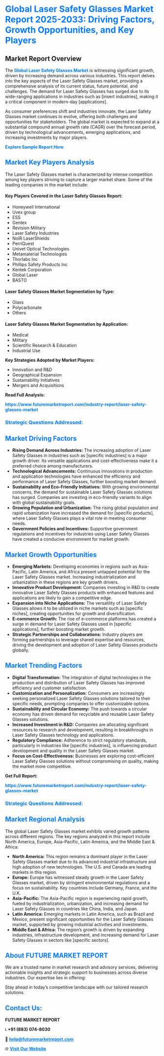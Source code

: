 <h1 style="color: #007BFF;">Global Laser Safety Glasses Market Report 2025-2033: Driving Factors, Growth Opportunities, and Key Players</h1>

<section id="overview">
<h2>Market Report Overview</h2>
<p>The <a href="https://www.futuremarketreport.com/industry-report/laser-safety-glasses-market" style="color: #007BFF; text-decoration: none;"><strong>Global Laser Safety Glasses Market</strong></a> is witnessing significant growth, driven by increasing demand across various industries. This report delves into the key aspects of the Laser Safety Glasses market, providing a comprehensive analysis of its current status, future potential, and challenges. The demand for Laser Safety Glasses has surged due to its wide-ranging applications in industries such as [insert industries], making it a critical component in modern-day [applications].</p>
<p>As consumer preferences shift and industries innovate, the Laser Safety Glasses market continues to evolve, offering both challenges and opportunities for stakeholders. The global market is expected to expand at a substantial compound annual growth rate (CAGR) over the forecast period, driven by technological advancements, emerging applications, and increasing investments by major players.</p>
</section>

<section id="overview">
<p><a href="https://www.futuremarketreport.com/request-sample/reportId=42929" style="color: #007BFF; text-decoration: none;"><strong>Explore Sample Report Here</strong></a></p>
</section>

<section id="key-players">
<h2 style="color: #007BFF;">Market Key Players Analysis</h2>
<p>The Laser Safety Glasses market is characterized by intense competition among key players striving to capture a larger market share. Some of the leading companies in the market include:</p>
<h4>Key Players Covered in the Laser Safety Glasses Report:</h4>
<ul><li>Honeywell International</li><li>Uvex group</li><li>ESS</li><li>Gentex</li><li>Revision Military</li><li>Laser Safety Industries</li><li>NoIR LaserShields</li><li>PerriQuest</li><li>Univet Optical Technologies</li><li>Metamaterial Technologies</li><li>Thorlabs Inc</li><li>Phillips Safety Products Inc</li><li>Kentek Corporation</li><li>Global Laser</li><li>BASTO</li></ul>
<h4>Laser Safety Glasses Market Segmentation by Type:</h4>
<ul><li>Glass</li><li>Polycarbonate</li><li>Others</li></ul>

<h4>Laser Safety Glasses Market Segmentation by Application:</h4>
<ul><li>Medical</li><li>Military</li><li>Scientific Research &amp; Education</li><li>Industrial Use</li></ul>
<p><strong>Key Strategies Adopted by Market Players:</strong></p>
<ul>
<li>Innovation and R&D</li>
<li>Geographical Expansion</li>
<li>Sustainability Initiatives</li>
<li>Mergers and Acquisitions</li>
</ul>
</section>

<section>
<p><strong>Read Full Analysis: </strong></p><a href="https://www.futuremarketreport.com/industry-report/laser-safety-glasses-market" style="color: #007BFF; text-decoration: none;"><strong>https://www.futuremarketreport.com/industry-report/laser-safety-glasses-market</strong></a>
<h3 style="color: #007BFF;">Strategic Questions Addressed:</h3>
</section>

<section id="driving-factors">
<h2 style="color: #007BFF;">Market Driving Factors</h2>
<ul>
<li><strong>Rising Demand Across Industries:</strong> The increasing adoption of Laser Safety Glasses in industries such as [specific industries] is a major growth driver. Its versatile applications and cost-effectiveness make it a preferred choice among manufacturers.</li>
<li><strong>Technological Advancements:</strong> Continuous innovations in production and application technologies have enhanced the efficiency and performance of Laser Safety Glasses, further boosting market demand.</li>
<li><strong>Sustainability and Eco-Friendly Initiatives:</strong> With growing environmental concerns, the demand for sustainable Laser Safety Glasses solutions has surged. Companies are investing in eco-friendly variants to align with global sustainability goals.</li>
<li><strong>Growing Population and Urbanization:</strong> The rising global population and rapid urbanization have increased the demand for [specific products], where Laser Safety Glasses plays a vital role in meeting consumer needs.</li>
<li><strong>Government Policies and Incentives:</strong> Supportive government regulations and incentives for industries using Laser Safety Glasses have created a conducive environment for market growth.</li>
</ul>
</section>

<section id="growth-opportunities">
<h2 style="color: #007BFF;">Market Growth Opportunities</h2>
<ul>
<li><strong>Emerging Markets:</strong> Developing economies in regions such as Asia-Pacific, Latin America, and Africa present untapped potential for the Laser Safety Glasses market. Increasing industrialization and urbanization in these regions are key growth drivers.</li>
<li><strong>Innovative Product Development:</strong> Companies investing in R&D to create innovative Laser Safety Glasses products with enhanced features and applications are likely to gain a competitive edge.</li>
<li><strong>Expansion into Niche Applications:</strong> The versatility of Laser Safety Glasses allows it to be utilized in niche markets such as [specific niches], creating opportunities for growth and diversification.</li>
<li><strong>E-commerce Growth:</strong> The rise of e-commerce platforms has created a surge in demand for Laser Safety Glasses used in [specific applications], further boosting market growth.</li>
<li><strong>Strategic Partnerships and Collaborations:</strong> Industry players are forming partnerships to leverage shared expertise and resources, driving the development and adoption of Laser Safety Glasses products globally.</li>
</ul>
</section>

<section id="trending-factors">
<h2 style="color: #007BFF;">Market Trending Factors</h2>
<ul>
<li><strong>Digital Transformation:</strong> The integration of digital technologies in the production and distribution of Laser Safety Glasses has improved efficiency and customer satisfaction.</li>
<li><strong>Customization and Personalization:</strong> Consumers are increasingly seeking personalized Laser Safety Glasses solutions tailored to their specific needs, prompting companies to offer customizable options.</li>
<li><strong>Sustainability and Circular Economy:</strong> The push towards a circular economy has driven demand for recyclable and reusable Laser Safety Glasses solutions.</li>
<li><strong>Increased Investment in R&D:</strong> Companies are allocating significant resources to research and development, resulting in breakthroughs in Laser Safety Glasses technology and applications.</li>
<li><strong>Regulatory Compliance:</strong> Adherence to strict regulatory standards, particularly in industries like [specific industries], is influencing product development and quality in the Laser Safety Glasses market.</li>
<li><strong>Focus on Cost-Effectiveness:</strong> Businesses are exploring cost-efficient Laser Safety Glasses solutions without compromising on quality, making the market more competitive.</li>
</ul>
</section>

<section>
<p><strong>Get Full Report: </strong></p><a href="https://www.futuremarketreport.com/industry-report/laser-safety-glasses-market" style="color: #007BFF; text-decoration: none;"><strong>https://www.futuremarketreport.com/industry-report/laser-safety-glasses-market</strong></a>
<h3 style="color: #007BFF;">Strategic Questions Addressed:</h3>
</section>


<section id="regional-analysis">
<h2 style="color: #007BFF;">Market Regional Analysis</h2>
<p>The global Laser Safety Glasses market exhibits varied growth patterns across different regions. The key regions analyzed in this report include North America, Europe, Asia-Pacific, Latin America, and the Middle East & Africa:</p>
<ul>
<li><strong>North America:</strong> This region remains a dominant player in the Laser Safety Glasses market due to its advanced industrial infrastructure and high adoption of new technologies. The U.S. and Canada are leading markets in this region.</li>
<li><strong>Europe:</strong> Europe has witnessed steady growth in the Laser Safety Glasses market, driven by stringent environmental regulations and a focus on sustainability. Key countries include Germany, France, and the U.K.</li>
<li><strong>Asia-Pacific:</strong> The Asia-Pacific region is experiencing rapid growth, fueled by industrialization, urbanization, and increasing demand for Laser Safety Glasses in countries like China, India, and Japan.</li>
<li><strong>Latin America:</strong> Emerging markets in Latin America, such as Brazil and Mexico, present significant opportunities for the Laser Safety Glasses market, supported by growing industrial activities and investments.</li>
<li><strong>Middle East & Africa:</strong> The region’s growth is driven by expanding industries, infrastructure development, and increasing demand for Laser Safety Glasses in sectors like [specific sectors].</li>
</ul>
</section>

<footer>
<h2 style="color: #007BFF;">About FUTURE MARKET REPORT</h2>
<p>We are a trusted name in market research and advisory services, delivering actionable insights and strategic support to businesses across diverse industries. Our expertise lies in offering:</p>

<p>Stay ahead in today’s competitive landscape with our tailored research solutions.</p>

<h2 style="color: #007BFF;">Contact Us:</h2>
<p><strong>FUTURE MARKET REPORT</strong></p>
<p>📞 <strong>+91 (883) 074-8030</strong></p>
<p>📧 <strong><a href="mailto:help@futuremarketreport.com" style="color: #007BFF;">help@futuremarketreport.com</a></strong></p>
<p>🌐 <strong><a href="https://www.futuremarketreport.com/" style="color: #007BFF;">Visit Our Website</a></strong></p>
</footer>